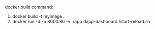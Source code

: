docker build command:

1. docker build -t myimage .
2. docker run -d -p 8000:80 -v :/app dapp-dashboard /start-reload.sh